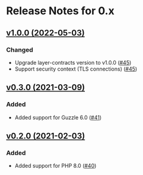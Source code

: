# Release Notes for 0.x

## [v1.0.0 (2022-05-03)](https://github.com/easy-http/guzzle-layer/compare/v0.3.0...v1.0.0)

### Changed
- Upgrade layer-contracts version to v1.0.0 ([#45](https://github.com/easy-http/guzzle-layer/pull/45))
- Support security context (TLS connections) ([#45](https://github.com/easy-http/guzzle-layer/pull/45))

## [v0.3.0 (2021-03-09)](https://github.com/easy-http/guzzle-layer/compare/v0.2.0...v0.3.0)

### Added
- Added support for Guzzle 6.0 ([#41](https://github.com/easy-http/guzzle-layer/pull/41))

## [v0.2.0 (2021-02-03)](https://github.com/easy-http/guzzle-layer/compare/v0.1.0...v0.2.0)

### Added
- Added support for PHP 8.0 ([#40](https://github.com/easy-http/guzzle-layer/pull/40))
